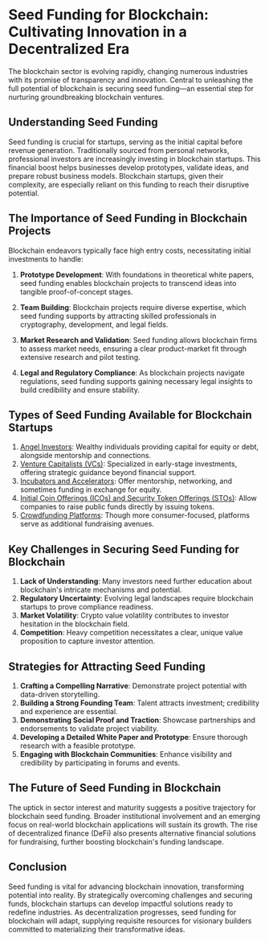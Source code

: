 # Seed Funding for Blockchain: Cultivating Innovation in a Decentralized Era

The blockchain sector is evolving rapidly, changing numerous industries with its promise of transparency and innovation. Central to unleashing the full potential of blockchain is securing seed funding—an essential step for nurturing groundbreaking blockchain ventures.

## Understanding Seed Funding

Seed funding is crucial for startups, serving as the initial capital before revenue generation. Traditionally sourced from personal networks, professional investors are increasingly investing in blockchain startups. This financial boost helps businesses develop prototypes, validate ideas, and prepare robust business models. Blockchain startups, given their complexity, are especially reliant on this funding to reach their disruptive potential.

## The Importance of Seed Funding in Blockchain Projects

Blockchain endeavors typically face high entry costs, necessitating initial investments to handle:

1. **Prototype Development**:
   With foundations in theoretical white papers, seed funding enables blockchain projects to transcend ideas into tangible proof-of-concept stages.

2. **Team Building**:
   Blockchain projects require diverse expertise, which seed funding supports by attracting skilled professionals in cryptography, development, and legal fields.

3. **Market Research and Validation**:
   Seed funding allows blockchain firms to assess market needs, ensuring a clear product-market fit through extensive research and pilot testing.

4. **Legal and Regulatory Compliance**: 
   As blockchain projects navigate regulations, seed funding supports gaining necessary legal insights to build credibility and ensure stability.

## Types of Seed Funding Available for Blockchain Startups

1. [Angel Investors](https://angel.co): Wealthy individuals providing capital for equity or debt, alongside mentorship and connections.
2. [Venture Capitalists (VCs)](https://avc.com): Specialized in early-stage investments, offering strategic guidance beyond financial support.
3. [Incubators and Accelerators](https://www.ycombinator.com): Offer mentorship, networking, and sometimes funding in exchange for equity.
4. [Initial Coin Offerings (ICOs) and Security Token Offerings (STOs)](https://www.coindesk.com/understanding-icos-and-stos): Allow companies to raise public funds directly by issuing tokens.
5. [Crowdfunding Platforms](https://www.kickstarter.com): Though more consumer-focused, platforms serve as additional fundraising avenues.

## Key Challenges in Securing Seed Funding for Blockchain

1. **Lack of Understanding**: Many investors need further education about blockchain's intricate mechanisms and potential.
2. **Regulatory Uncertainty**: Evolving legal landscapes require blockchain startups to prove compliance readiness.
3. **Market Volatility**: Crypto value volatility contributes to investor hesitation in the blockchain field.
4. **Competition**: Heavy competition necessitates a clear, unique value proposition to capture investor attention.

## Strategies for Attracting Seed Funding

1. **Crafting a Compelling Narrative**: Demonstrate project potential with data-driven storytelling.
2. **Building a Strong Founding Team**: Talent attracts investment; credibility and experience are essential.
3. **Demonstrating Social Proof and Traction**: Showcase partnerships and endorsements to validate project viability.
4. **Developing a Detailed White Paper and Prototype**: Ensure thorough research with a feasible prototype.
5. **Engaging with Blockchain Communities**: Enhance visibility and credibility by participating in forums and events.

## The Future of Seed Funding in Blockchain 

The uptick in sector interest and maturity suggests a positive trajectory for blockchain seed funding. Broader institutional involvement and an emerging focus on real-world blockchain applications will sustain its growth. The rise of decentralized finance (DeFi) also presents alternative financial solutions for fundraising, further boosting blockchain's funding landscape.

## Conclusion

Seed funding is vital for advancing blockchain innovation, transforming potential into reality. By strategically overcoming challenges and securing funds, blockchain startups can develop impactful solutions ready to redefine industries. As decentralization progresses, seed funding for blockchain will adapt, supplying requisite resources for visionary builders committed to materializing their transformative ideas.
